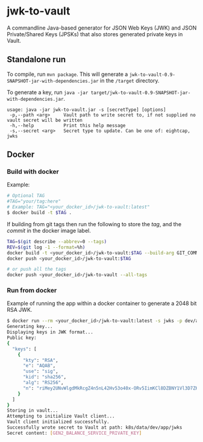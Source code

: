 # jwk-to-vault

A commandline Java-based generator for JSON Web Keys (JWK) and JSON Private/Shared Keys (JPSKs) that also stores generated private keys in Vault.

## Standalone run

To compile, run `mvn package`. This will generate a `jwk-to-vault-0.9-SNAPSHOT-jar-with-dependencies.jar` in the `/target` directory.

To generate a key, run `java -jar target/jwk-to-vault-0.9-SNAPSHOT-jar-with-dependencies.jar`.

```
usage: java -jar jwk-to-vault.jar -s [secretType] [options]
 -p,--path <arg>     Vault path to write secret to, if not supplied no vault secret will be written
 -h,--help           Print this help message
 -s,--secret <arg>   Secret type to update. Can be one of: eightcap, jwks
```

## Docker

### Build with docker
Example:


```bash
# Optional TAG
#TAG="your/tag:here"
# Example: TAG="<your_docker_id>/jwk-to-vault:latest"
$ docker build -t $TAG .
```

If building from git tags then run the following to store the *tag*, and the *commit*
in the docker image label.

```bash
TAG=$(git describe --abbrev=0 --tags)
REV=$(git log -1 --format=%h)
docker build -t <your_docker_id>/jwk-to-vault:$TAG --build-arg GIT_COMMIT=$REV --build-arg GIT_TAG=$TAG .
docker push <your_docker_id>/jwk-to-vault:$TAG

# or push all the tags
docker push <your_docker_id>/jwk-to-vault --all-tags
```

### Run from docker

Example of running the app  within a docker container to generate a 2048 bit RSA JWK.

```bash
$ docker run --rm <your_docker_id>/jwk-to-vault:latest -s jwks -p dev/app/jwks
Generating key...
Displaying keys in JWK format...
Public key:
{
  "keys": [
    {
      "kty": "RSA",
      "e": "AQAB",
      "use": "sig",
      "kid": "sha256",
      "alg": "RS256",
      "n": "riMey2UNvWlgdMkRcgZ4n5nL42Hv53o40x-ORv5IimKCl8DZBNY1Vl3D7ZKxk46wxqaiefDwgxjPjCdWuLN8ppwo9GhPv-XrYQzwfXGGPELRxo-AGaS2Ox41Sju6_66tl10HnXa46mEmXsiHolINxTVZVSxJe_fCMtM9Dd4xkxWaxx1nw94zH2-4XrEZqzWiNUqq7t_dPLXb7704EYqBdp7skhlxDfjNDZSh0qHobrCrOGlm5txolfriL99rCFpSNIvLcYJDmGRxz1ougBFzXuEslHeXP4YykZfoHdr1ITcpxKV5Z-ys8yk3o8jCOSgdgF1z77y9SXcSOthkGDCJLQ"
    }
  ]
}
Storing in vault...
Attempting to initialize Vault client...
Vault client initialized successfully.
Successfully wrote secret to Vault at path: k8s/data/dev/app/jwks
Secret content: [GEN2_BALANCE_SERVICE_PRIVATE_KEY]
```
